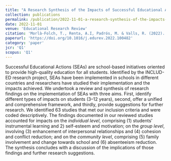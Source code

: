 ```yaml
---
title: "A Research Synthesis of the Impacts of Successful Educational Actions on Student Outcome"
collection: publications
permalink: /publication/2022-11-01-a-research-synthesis-of-the-impacts-of-successful-educational-actions
date: 2022-11-01
venue: 'Educational Research Review'
citation: 'Morlà-Folch, T., Renta, A.I, Padrós, M. & Valls, R. (2022). A research synthesis of the impacts of successful educational actions on student outcome.'
paperurl: 'https://doi.org/10.1016/j.edurev.2022.100482'
category: 'paper'
jcr: 'Q1'
scopus: 'Q1'
---
```


Successful Educational Actions (SEAs) are school-based initiatives oriented to provide high-quality education for all students. Identified by the INCLUD-ED research project, SEAs have been implemented in schools in different countries and researchers have studied their implementation and the impacts achieved. We undertook a review and synthesis of research findings on the implementation of SEAs with three aims. First, identify different types of impacts on students (3–12 years), second, offer a unified and comprehensive framework, and thirdly, provide suggestions for further research. We identified 63 studies that met our inclusion criteria and were coded descriptively. The findings documented in our reviewed studies accounted for impacts on the *individual level*, comprising (1) students’ instrumental learning and 2) self-esteem and motivation; on the *group level*, involving (3) enhancement of interpersonal relationships and (4) cohesion and conflict reduction; and on the *community level*, comprising (5) family involvement and change towards school and (6) absenteeism reduction. The synthesis concludes with a discussion of the implications of those findings and further research suggestions.
